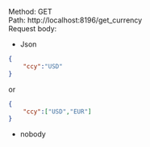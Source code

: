 Method: GET<br>
Path: http://localhost:8196/get_currency<br>
Request body:
* Json
```json
{
    "ccy":"USD"
}
```
or
```json
{
    "ccy":["USD","EUR"]
}
```
* nobody
